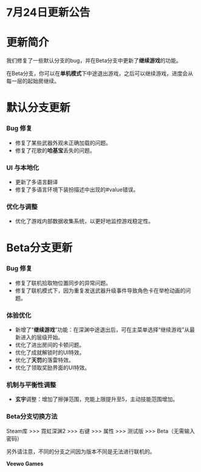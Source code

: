 # 7月24日更新公告

# 更新简介

我们修复了一些默认分支的bug，并在Beta分支中更新了**继续游戏**的功能。

在Beta分支，你可以在**单机模式**下中途退出游戏，之后可以继续游戏，进度会从每一层的起始房继续。

# 默认分支更新

### Bug 修复

* 修复了某些武器外观未正确加载的问题。
* 修复了花歌的**哈基宝**丢失的问题。
### UI 与本地化

* 更新了多语言翻译
* 修复了多语言环境下装扮描述中出现的#value错误。
### 优化与调整

* 优化了游戏内部数据收集系统，以更好地监控游戏稳定性。
# Beta分支更新

### **Bug 修复**

* 修复了联机拾取物位置同步的异常问题。
* 修复了联机模式下，因为重复发送武器升级事件导致角色卡在举枪动画的问题。
### **体验优化**

* 新增了“**继续游戏**”功能：在深渊中途退出后，可在主菜单选择“继续游戏”从最新进入的层级开始。
* 优化了进出房间的卡顿问题。
* 优化了成就解锁时的UI特效。
* 优化了**天罚**的落雷特效。
* 优化了领取奖励界面的UI特效。
### **机制与平衡性调整**

* **玄宇**调整：增加了擦弹范围，充能上限提升至5，主动技能范围增加。
### Beta分支切换方法

Steam库 >>> 霓虹深渊2 >>> 右键 >>> 属性 >>> 测试版 >>> Beta（无需输入密码）

另外请注意，不同的分支之间因为版本不同是无法进行联机的。

**Veewo Games**

